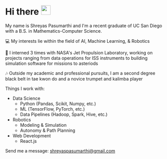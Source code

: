 # Hi there <img src="https://raw.githubusercontent.com/umenzi/umenzi/main/wave.gif" width="30px">

My name is Shreyas Pasumarthi and I'm a recent graduate of UC San Diego with a B.S. in Mathematics-Computer Science.

💻 My interests lie within the field of AI, Machine Learning, & Robotics

🚀 I interned 3 times with NASA's Jet Propulsion Laboratory, working on projects ranging from data operations for ISS instruments to building simulation software for missions to asteriods

🎶 Outside my academic and professional pursuits, I am a second degree black belt in tae kwon do and a novice trumpet and kalimba player

Things I work with:
* Data Science
  - Python (Pandas, Scikit, Numpy, etc.)
  - ML (TensorFlow, PyTorch, etc.)
  - Data Pipelines (Hadoop, Spark, Hive, etc.)
* Robotics
  - Modeling & Simulation
  - Autonomy & Path Planning
* Web Development
  - React.js

Send me a message: shreyaspasumarthi@gmail.com

<!--
**ShreyasPasumarthi/ShreyasPasumarthi** is a ✨ _special_ ✨ repository because its `README.md` (this file) appears on your GitHub profile.

Here are some ideas to get you started:

- 🔭 I’m currently working on ...1
- 🌱 I’m currently learning ...
- 👯 I’m looking to collaborate on ...
- 🤔 I’m looking for help with ...
- 💬 Ask me about ...
- 📫 How to reach me: ...
- 😄 Pronouns: ...
- ⚡ Fun fact: ...
-->
